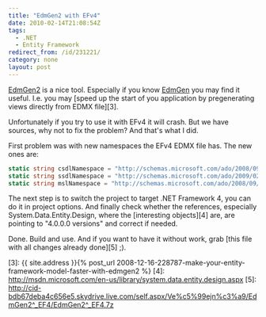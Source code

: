 ```yaml
---
title: "EdmGen2 with EFv4"
date: 2010-02-14T21:08:54Z
tags:
  - .NET
  - Entity Framework
redirect_from: /id/231221/
category: none
layout: post
---
```

[EdmGen2][1] is a nice tool. Especially if you know [EdmGen][2] you may find it useful. I.e. you may [speed up the start of you application by pregenerating views directly from EDMX file][3].

Unfortunately if you try to use it with EFv4 it will crash. But we have sources, why not to fix the problem? And that's what I did.

First problem was with new namespaces the EFv4 EDMX file has. The new ones are:

```csharp
static string csdlNamespace = "http://schemas.microsoft.com/ado/2008/09/edm";
static string ssdlNamespace = "http://schemas.microsoft.com/ado/2009/02/edm/ssdl";
static string mslNamespace = "http://schemas.microsoft.com/ado/2008/09/mapping/cs";
```

The next step is to switch the project to target .NET Framework 4, you can do it in project options. And finally check whether the references, especially System.Data.Entity.Design, where the [interesting objects][4] are, are pointing to "4.0.0.0 versions" and correct if needed.

Done. Build and use. And if you want to have it without work, grab [this file with all changes already done][5] ;).

[1]: http://code.msdn.microsoft.com/EdmGen2
[2]: http://msdn.microsoft.com/en-us/library/bb387165.aspx
[3]: {{ site.address }}{% post_url 2008-12-16-228787-make-your-entity-framework-model-faster-with-edmgen2 %}
[4]: http://msdn.microsoft.com/en-us/library/system.data.entity.design.aspx
[5]: http://cid-bdb67deba4c656e5.skydrive.live.com/self.aspx/Ve%c5%99ejn%c3%a9/EdmGen2^_EF4/EdmGen2^_EF4.7z